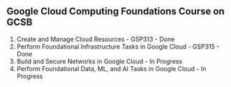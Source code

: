
## Google Cloud Computing Foundations Course on GCSB

1. Create and Manage Cloud Resources - GSP313 - Done
2. Perform Foundational Infrastructure Tasks in Google Cloud - GSP315 - Done
3. Build and Secure Networks in Google Cloud - In Progress
4. Perform Foundational Data, ML, and AI Tasks in Google Cloud - In Progress
